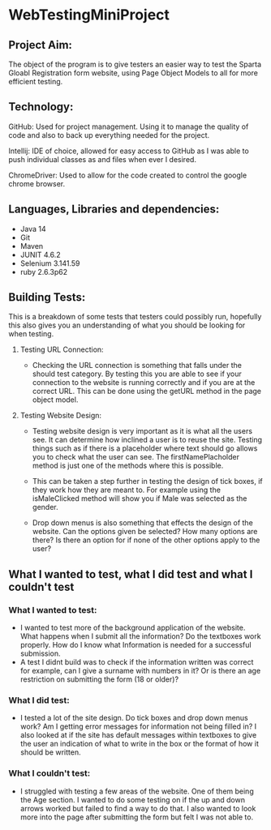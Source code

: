 # WebTestingMiniProject

## Project Aim:
The object of the program is to give testers an easier way to test the Sparta Gloabl Registration form website, using Page Object Models to all for more efficient testing.


## Technology:
GitHub: Used for project management. Using it to manage the quality of code and also to back up everything needed for the project.

Intellij: IDE of choice, allowed for easy access to GitHub as I was able to push individual classes as and files when ever I desired.

ChromeDriver: Used to allow for the code created to control the google chrome browser.

## Languages, Libraries and dependencies:
- Java 14
- Git
- Maven
- JUNIT 4.6.2
- Selenium 3.141.59
- ruby 2.6.3p62

## Building Tests:
This is a breakdown of some tests that testers could possibly run, hopefully this also gives you an understanding of what you should be looking for when testing. 

1. Testing URL Connection:
    - Checking the URL connection is something that falls under the should test category. By testing this you are able to see if your connection to the website is running correctly and if you are at the correct URL. This can be done using the getURL method in the page object model.

2. Testing Website Design:
    - Testing website design is very important as it is what all the users see. It can determine how inclined a user is to reuse the site. Testing things such as if there is a placeholder where text should go allows you to check what the user can see. The firstNamePlacholder method is just one of the methods where this is possible.

    - This can be taken a step further in testing the design of tick boxes, if they work how they are meant to. For example using the isMaleClicked method will show you if Male was selected as the gender.

    - Drop down menus is also something that effects the design of the website. Can the options given be selected? How many options are there? Is there an option for if none of the other options apply to the user?

## What I wanted to test, what I did test and what I couldn't test
   ### What I wanted to test:
   - I wanted to test more of the background application of the website. What happens when I submit all the information? Do the textboxes work properly. How do I know what Information is needed for a successful submission.
   - A test I didnt build was to check if the information written was correct for example, can I give a surname with numbers in it? Or is there an age restriction on submitting the form (18 or older)?
   
   ### What I did test: 
   - I tested a lot of the site design. Do tick boxes and drop down menus work? Am I getting error messages for information not being filled in? I also looked at if the site has default messages within textboxes to give the user an indication of what to write in the box or the format of how it should be written.
   
   ### What I couldn't test:
   - I struggled with testing a few areas of the website. One of them being the Age section. I wanted to do some testing on if the up and down arrows worked but failed to find a way to do that. I also wanted to look more into the page after submitting the form but felt I was not able to.